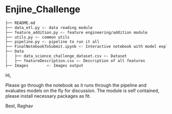 # Enjine_Challenge

```bash
├── README.md
├── data_etl.py <- data reading module
├── feature_addition.py <- feature engineering/addition module
├── utils.py <- common utils
├── pipeline.py <- pipeline to run it all
├── FinalNotebookToSubmit.ipynb <- Interactive notebook with model explanations
├── Data                
│   ├── data_science_challenge_dataset.csv <- Dataset
│   ├── featureDescription.csv <- Description of all features
├── Images        <- Images output         


```


Hi,

Please go through the notebook as it runs through the pipeline and evaluates models on the fly for discussion. The module is self contained, please install necessary packages as fit.

Best,
Raghav
